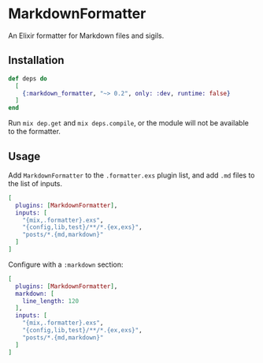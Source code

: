 # MarkdownFormatter

An Elixir formatter for Markdown files and sigils.

## Installation

```elixir
def deps do
  [
    {:markdown_formatter, "~> 0.2", only: :dev, runtime: false}
  ]
end
```

Run `mix dep.get` and `mix deps.compile`, or the module will not be available to the formatter.

## Usage

Add `MarkdownFormatter` to the `.formatter.exs` plugin list, and add `.md` files to the list of
inputs.

```elixir
[
  plugins: [MarkdownFormatter],
  inputs: [
    "{mix,.formatter}.exs",
    "{config,lib,test}/**/*.{ex,exs}",
    "posts/*.{md,markdown}"
  ]
]
```

Configure with a `:markdown` section:

```elixir
[
  plugins: [MarkdownFormatter],
  markdown: [
    line_length: 120
  ],
  inputs: [
    "{mix,.formatter}.exs",
    "{config,lib,test}/**/*.{ex,exs}",
    "posts/*.{md,markdown}"
  ]
]
```
